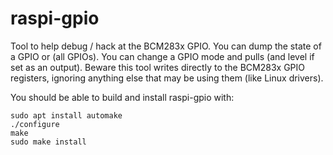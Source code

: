 # raspi-gpio
Tool to help debug / hack at the BCM283x GPIO. 
You can dump the state of a GPIO or (all GPIOs).
You can change a GPIO mode and pulls (and level if set as an output).
Beware this tool writes directly to the BCM283x GPIO registers, ignoring anything else that may be using them (like Linux drivers).

You should be able to build and install raspi-gpio with:

    sudo apt install automake
    ./configure
    make
    sudo make install
